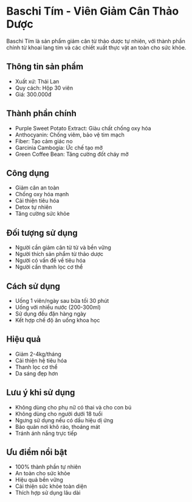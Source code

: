# Baschi Tím - Viên Giảm Cân Thảo Dược

Baschi Tím là sản phẩm giảm cân từ thảo dược tự nhiên, với thành phần chính từ khoai lang tím và các chiết xuất thực vật an toàn cho sức khỏe.

## Thông tin sản phẩm

- Xuất xứ: Thái Lan
- Quy cách: Hộp 30 viên
- Giá: 300.000đ

## Thành phần chính

- Purple Sweet Potato Extract: Giàu chất chống oxy hóa
- Anthocyanin: Chống viêm, bảo vệ tim mạch
- Fiber: Tạo cảm giác no
- Garcinia Cambogia: Ức chế tạo mỡ
- Green Coffee Bean: Tăng cường đốt cháy mỡ

## Công dụng

- Giảm cân an toàn
- Chống oxy hóa mạnh
- Cải thiện tiêu hóa
- Detox tự nhiên
- Tăng cường sức khỏe

## Đối tượng sử dụng

- Người cần giảm cân từ từ và bền vững
- Người thích sản phẩm từ thảo dược
- Người có vấn đề về tiêu hóa
- Người cần thanh lọc cơ thể

## Cách sử dụng

- Uống 1 viên/ngày sau bữa tối 30 phút
- Uống với nhiều nước (200-300ml)
- Sử dụng đều đặn hàng ngày
- Kết hợp chế độ ăn uống khoa học

## Hiệu quả

- Giảm 2-4kg/tháng
- Cải thiện hệ tiêu hóa
- Thanh lọc cơ thể
- Da sáng đẹp hơn

## Lưu ý khi sử dụng

- Không dùng cho phụ nữ có thai và cho con bú
- Không dùng cho người dưới 18 tuổi
- Ngưng sử dụng nếu có dấu hiệu dị ứng
- Bảo quản nơi khô ráo, thoáng mát
- Tránh ánh nắng trực tiếp

## Ưu điểm nổi bật

- 100% thành phần tự nhiên
- An toàn cho sức khỏe
- Hiệu quả bền vững
- Cải thiện sức khỏe toàn diện
- Thích hợp sử dụng lâu dài
